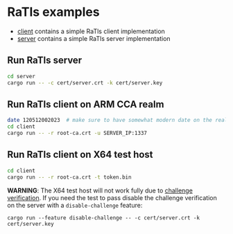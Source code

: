 # RaTls examples

* [client](./client) contains a simple RaTls client implementation
* [server](./server) contains a simple RaTls server implementation

## Run RaTls server
```sh
cd server
cargo run -- -c cert/server.crt -k cert/server.key
```

## Run RaTls client on ARM CCA realm
```sh
date 120512002023  # make sure to have somewhat modern date on the realm
cd client
cargo run -- -r root-ca.crt -u SERVER_IP:1337
```

## Run RaTls client on X64 test host
```sh
cd client
cargo run -- -r root-ca.crt -t token.bin
```

__WARNING__: The X64 test host will not work fully due to [challenge
verification](https://github.com/islet-project/ratls/blob/main/ratls/src/cert_verifier.rs#L130). If
you need the test to pass disable the challenge verification on the server with
a `disable-challenge` feature:

```
cargo run --feature disable-challenge -- -c cert/server.crt -k cert/server.key
```
